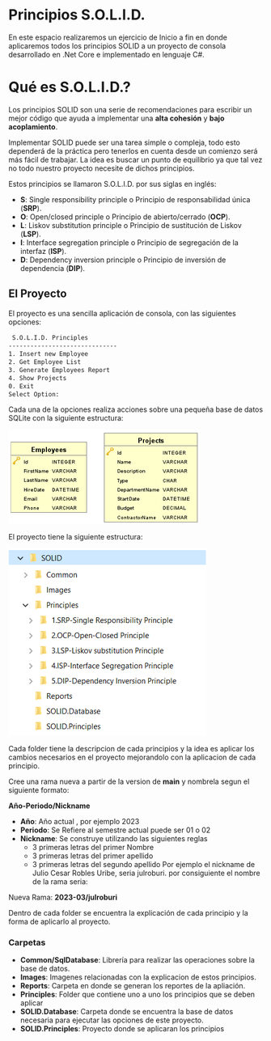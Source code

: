 # Principios S.O.L.I.D.
En este espacio realizaremos un ejercicio de Inicio a fin en donde aplicaremos todos los principios SOLID a un proyecto de consola desarrollado en .Net Core e implementado en lenguaje C#.

# Qué es S.O.L.I.D.?
Los principios SOLID son una serie de recomendaciones para escribir un mejor código que ayuda a implementar una **alta cohesión** y **bajo acoplamiento**.

Implementar SOLID puede ser una tarea simple o compleja, todo esto dependerá de la práctica pero tenerlos en cuenta desde un comienzo será más fácil de trabajar. La idea es buscar un punto de equilibrio ya que tal vez no todo nuestro proyecto necesite de dichos principios.

Estos principios se llamaron S.O.L.I.D. por sus siglas en inglés:

* **S**: Single responsibility principle o Principio de responsabilidad única (**SRP**).
* **O**: Open/closed principle o Principio de abierto/cerrado (**OCP**).
* **L**: Liskov substitution principle o Principio de sustitución de Liskov (**LSP**).
* **I**: Interface segregation principle o Principio de segregación de la interfaz (**ISP**).
* **D**: Dependency inversion principle o Principio de inversión de dependencia (**DIP**).


## El Proyecto
El proyecto es una sencilla aplicación de consola, con las siguientes opciones:

     S.O.L.I.D. Principles
    ------------------------------
    1. Insert new Employee
    2. Get Employee List
    3. Generate Employees Report
    4. Show Projects
    0. Exit
    Select Option:


Cada una de la opciones realiza acciones sobre una pequeña base de datos SQLite con la siguiente estructura:

![Modelo De Datos](https://github.com/Jucer74/SOLID/blob/main/Images/SOLIDDB-MER.png)

El proyecto tiene la siguiente estructura:

![Directorios](https://github.com/Jucer74/SOLID/blob/main/Images/Project-Structure.png)

Cada folder tiene la descripcion de cada principios y la idea es aplicar los cambios necesarios en el proyecto mejorandolo con la aplicacion de cada principio.

Cree una rama nueva a partir de la version de **main** y nombrela segun el siguiente formato:

**Año-Periodo/Nickname**

- **Año**: Año actual , por ejemplo 2023
- **Periodo**: Se Refiere al semestre actual puede ser 01 o 02
- **Nickname**: Se construye utilizando las siguientes reglas
  - 3 primeras letras del primer Nombre
  - 3 primeras letras del primer apellido
  - 3 primeras letras del segundo apellido
Por ejemplo el nickname de Julio Cesar Robles Uribe, seria julroburi. por consiguiente el nombre de la rama seria:

Nueva Rama: **2023-03/julroburi**

Dentro de cada folder se encuentra la explicación de cada principio y la forma de aplicarlo al proyecto.

### Carpetas
- **Common/SqlDatabase**: Librería para realizar las operaciones sobre la base de datos.
- **Images**: Imagenes relacionadas con la explicacion de estos principios.
- **Reports**: Carpeta en donde se generan los reportes de la apliación.
- **Principles**: Folder que contiene uno a uno los principios que se deben aplicar
- **SOLID.Database**: Carpeta donde se encuentra la base de datos necesaria para ejecutar las opciones de este proyecto.
- **SOLID.Principles**: Proyecto donde se aplicaran los principios